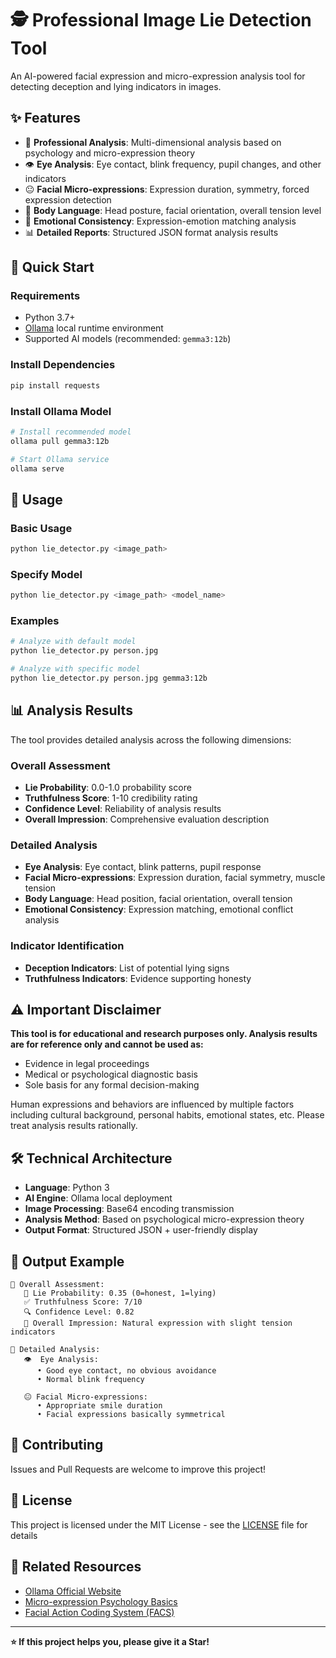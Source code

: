 # 🕵️ Professional Image Lie Detection Tool

An AI-powered facial expression and micro-expression analysis tool for detecting deception and lying indicators in images.

## ✨ Features

- 🎯 **Professional Analysis**: Multi-dimensional analysis based on psychology and micro-expression theory
- 👁️ **Eye Analysis**: Eye contact, blink frequency, pupil changes, and other indicators
- 😐 **Facial Micro-expressions**: Expression duration, symmetry, forced expression detection
- 🤸 **Body Language**: Head posture, facial orientation, overall tension level
- 💫 **Emotional Consistency**: Expression-emotion matching analysis
- 📊 **Detailed Reports**: Structured JSON format analysis results

## 🚀 Quick Start

### Requirements

- Python 3.7+
- [Ollama](https://ollama.ai/) local runtime environment
- Supported AI models (recommended: `gemma3:12b`)

### Install Dependencies

```bash
pip install requests
```

### Install Ollama Model

```bash
# Install recommended model
ollama pull gemma3:12b

# Start Ollama service
ollama serve
```

## 📖 Usage

### Basic Usage

```bash
python lie_detector.py <image_path>
```

### Specify Model

```bash
python lie_detector.py <image_path> <model_name>
```

### Examples

```bash
# Analyze with default model
python lie_detector.py person.jpg

# Analyze with specific model
python lie_detector.py person.jpg gemma3:12b
```

## 📊 Analysis Results

The tool provides detailed analysis across the following dimensions:

### Overall Assessment
- **Lie Probability**: 0.0-1.0 probability score
- **Truthfulness Score**: 1-10 credibility rating
- **Confidence Level**: Reliability of analysis results
- **Overall Impression**: Comprehensive evaluation description

### Detailed Analysis
- **Eye Analysis**: Eye contact, blink patterns, pupil response
- **Facial Micro-expressions**: Expression duration, facial symmetry, muscle tension
- **Body Language**: Head position, facial orientation, overall tension
- **Emotional Consistency**: Expression matching, emotional conflict analysis

### Indicator Identification
- **Deception Indicators**: List of potential lying signs
- **Truthfulness Indicators**: Evidence supporting honesty

## ⚠️ Important Disclaimer

**This tool is for educational and research purposes only. Analysis results are for reference only and cannot be used as:**
- Evidence in legal proceedings
- Medical or psychological diagnostic basis
- Sole basis for any formal decision-making

Human expressions and behaviors are influenced by multiple factors including cultural background, personal habits, emotional states, etc. Please treat analysis results rationally.

## 🛠️ Technical Architecture

- **Language**: Python 3
- **AI Engine**: Ollama local deployment
- **Image Processing**: Base64 encoding transmission
- **Analysis Method**: Based on psychological micro-expression theory
- **Output Format**: Structured JSON + user-friendly display

## 📝 Output Example

```
🎯 Overall Assessment:
   🎲 Lie Probability: 0.35 (0=honest, 1=lying)
   ✅ Truthfulness Score: 7/10
   🔍 Confidence Level: 0.82
   💭 Overall Impression: Natural expression with slight tension indicators

🔬 Detailed Analysis:
   👁️  Eye Analysis:
      • Good eye contact, no obvious avoidance
      • Normal blink frequency
   
   😐 Facial Micro-expressions:
      • Appropriate smile duration
      • Facial expressions basically symmetrical
```

## 🤝 Contributing

Issues and Pull Requests are welcome to improve this project!

## 📄 License

This project is licensed under the MIT License - see the [LICENSE](LICENSE) file for details

## 🔗 Related Resources

- [Ollama Official Website](https://ollama.ai/)
- [Micro-expression Psychology Basics](https://en.wikipedia.org/wiki/Microexpression)
- [Facial Action Coding System (FACS)](https://en.wikipedia.org/wiki/Facial_Action_Coding_System)

---

**⭐ If this project helps you, please give it a Star!**